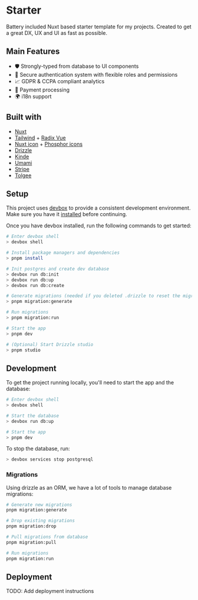 # Starter

Battery included Nuxt based starter template for my projects. Created to get a great DX, UX and UI as fast as possible.

## Main Features

- 🛡️ Strongly-typed from database to UI components
- 🔐 Secure authentication system with flexible roles and permissions
- 📈 GDPR & CCPA compliant analytics
- 💸 Payment processing
- 🌍 i18n support

## Built with

- [Nuxt](https://nuxt.com/)
- [Tailwind](https://tailwindcss.com/) + [Radix Vue](https://www.radix-vue.com/)
- [Nuxt icon](https://github.com/nuxt/icon) + [Phosphor icons](https://phosphoricons.com/)
- [Drizzle](https://orm.drizzle.team/)
- [Kinde](https://www.kinde.com/)
- [Umami](https://umami.is/)
- [Stripe](https://stripe.com/)
- [Tolgee](https://tolgee.io/)

## Setup

This project uses [devbox](https://www.jetpack.io/devbox/docs/) to provide a consistent development environment. Make sure you have it [installed](https://www.jetpack.io/devbox/docs/installing_devbox/) before continuing.

Once you have devbox installed, run the following commands to get started:

```bash
# Enter devbox shell
> devbox shell

# Install package managers and dependencies
> pnpm install

# Init postgres and create dev database
> devbox run db:init
> devbox run db:up
> devbox run db:create

# Generate migrations (needed if you deleted .drizzle to reset the migrations)
> pnpm migration:generate

# Run migrations
> pnpm migration:run

# Start the app
> pnpm dev

# (Optional) Start Drizzle studio
> pnpm studio
```

## Development

To get the project running locally, you'll need to start the app and the database:

```bash
# Enter devbox shell
> devbox shell

# Start the database
> devbox run db:up

# Start the app
> pnpm dev
```

To stop the database, run:

```bash
> devbox services stop postgresql
```

### Migrations

Using drizzle as an ORM, we have a lot of tools to manage database migrations:

```bash
# Generate new migrations
pnpm migration:generate

# Drop existing migrations
pnpm migration:drop

# Pull migrations from database
pnpm migration:pull

# Run migrations
pnpm migration:run
```

## Deployment

TODO: Add deployment instructions
